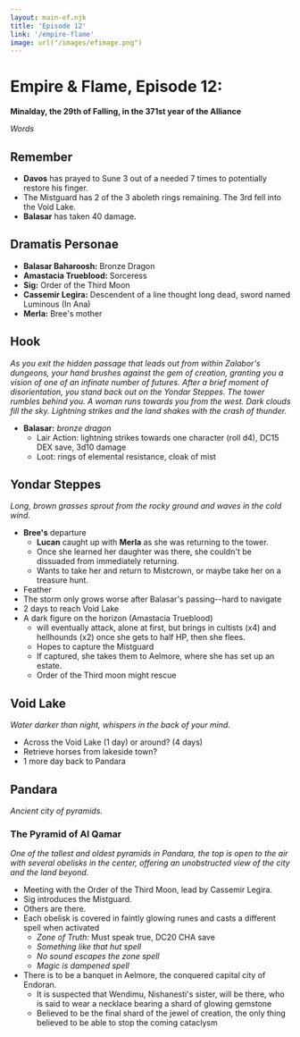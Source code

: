 ```yaml
---
layout: main-ef.njk
title: 'Episode 12'
link: '/empire-flame'
image: url("/images/efimage.png")
---
```


# Empire & Flame, Episode 12:

**Minalday, the 29th of Falling, in the 371st year of the Alliance**

*Words*

## Remember

- **Davos** has prayed to Sune 3 out of a needed 7 times to potentially restore his finger.
- The Mistguard has 2 of the 3 aboleth rings remaining. The 3rd fell into the Void Lake.
- **Balasar** has taken 40 damage.

## Dramatis Personae

- **Balasar Baharoosh:** Bronze Dragon
- **Amastacia Trueblood:** Sorceress
- **Sig:** Order of the Third Moon
- **Cassemir Legira:** Descendent of a line thought long dead, sword named Luminous (In Ana)
- **Merla:** Bree's mother

## Hook

*As you exit the hidden passage that leads out from within Zalabor's dungeons, your hand brushes against the gem of creation, granting you a vision of one of an infinate number of futures. After a brief moment of disorientation, you stand back out on the Yondar Steppes. The tower rumbles behind you. A woman runs towards you from the west. Dark clouds fill the sky. Lightning strikes and the land shakes with the crash of thunder.*

- **Balasar:** *bronze dragon*
  - Lair Action: lightning strikes towards one character (roll d4), DC15 DEX save, 3d10 damage
  - Loot: rings of elemental resistance, cloak of mist

## Yondar Steppes

*Long, brown grasses sprout from the rocky ground and waves in the cold wind.*

- **Bree's** departure
  - **Lucan** caught up with **Merla** as she was returning to the tower.
  - Once she learned her daughter was there, she couldn't be dissuaded from immediately returning.
  - Wants to take her and return to Mistcrown, or maybe take her on a treasure hunt.
- Feather
- The storm only grows worse after Balasar's passing--hard to navigate
- 2 days to reach Void Lake
- A dark figure on the horizon (Amastacia Trueblood)
  - will eventually attack, alone at first, but brings in cultists (x4) and hellhounds (x2) once she gets to half HP, then she flees.
  - Hopes to capture the Mistguard
  - If captured, she takes them to Aelmore, where she has set up an estate.
  - Order of the Third moon might rescue

## Void Lake

*Water darker than night, whispers in the back of your mind.*

- Across the Void Lake (1 day) or around? (4 days)
- Retrieve horses from lakeside town?
- 1 more day back to Pandara

## Pandara

*Ancient city of pyramids.*

### The Pyramid of Al Qamar

*One of the tallest and oldest pyramids in Pandara, the top is open to the air with several obelisks in the center, offering an unobstructed view of the city and the land beyond.*

- Meeting with the Order of the Third Moon, lead by Cassemir Legira.
- Sig introduces the Mistguard.
- Others are there.
- Each obelisk is covered in faintly glowing runes and casts a different spell when activated
  - *Zone of Truth:* Must speak true, DC20 CHA save
  - *Something like that hut spell*
  - *No sound escapes the zone spell*
  - *Magic is dampened spell*
- There is to be a banquet in Aelmore, the conquered capital city of Endoran.
  - It is suspected that Wendimu, Nishanesti's sister, will be there, who is said to wear a necklace bearing a shard of glowing gemstone
  - Believed to be the final shard of the jewel of creation, the only thing believed to be able to stop the coming cataclysm
